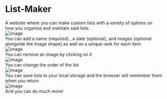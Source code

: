 # List-Maker
A website where you can make custom lists with a variety of options on how you organize and maintain said lists.<br />
![image](https://i.imgur.com/jPuwwFE.png)<br />
You can add a name (required) , a date (optional), and images (optional alongside the image shape) as well as a unique rank for each item<br />
![image](https://i.imgur.com/eqHjbIe.png)<br />
You can remove an image by clicking on it<br />
![image](https://i.imgur.com/01GnpKx.png)<br />
You can change the order of the list<br />
![image](https://i.imgur.com/Dxu6uQi.png)<br />
You can save lists to your local storage and the browser will remember them when you return<br />
![image](https://i.imgur.com/mVjDOXz.png)<br />
And you can do much more!
